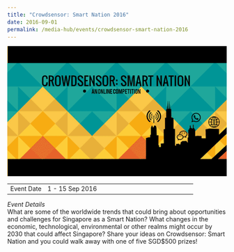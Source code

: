```yaml
---
title: "Crowdsensor: Smart Nation 2016"
date: 2016-09-01
permalink: /media-hub/events/crowdsensor-smart-nation-2016
---
```

![Crowdsenor Smart Nation 2016](/images/media-hub/events/till-2020/crowdsensor-smart-nation-2016.png)

<table style="width:100%">
  <tr>
    <td style="width:20%">Event Date</td>	
    <td style="width:80%">1 - 15 Sep 2016</td>	
  </tr>
</table>

*Event Details*<br>
What are some of the worldwide trends that could bring about opportunities and challenges for Singapore as a Smart Nation? What changes in the economic, technological, environmental or other realms might occur by 2030 that could affect Singapore? Share your ideas on Crowdsensor: Smart Nation and you could walk away with one of five SGD$500 prizes!